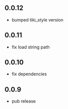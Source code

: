 ## 0.0.12

* bumped tiki_style version

## 0.0.11

* fix load string path

## 0.0.10

* fix dependencies

## 0.0.9

* pub release
